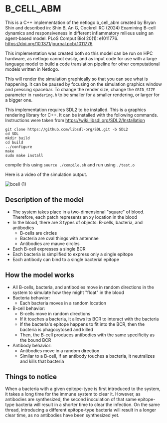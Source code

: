 # B_CELL_ABM

This is a C++ implementation of the netlogo b_cell_abm created by Bryan Shin and described in: Shin B, An G, Cockrell RC (2024) Examining B-cell dynamics and responsiveness in different inflammatory milieus using an agent-based model. PLoS Comput Biol 20(1): e1011776. https://doi.org/10.1371/journal.pcbi.1011776

This implementation was created both so this model can be run on HPC hardware, as netlogo cannot easily, and as input code for use with a large language model to build a code translation pipeline for other computational models written in Netlogo.


This will render the simulation graphically so that you can see what is happening.
It can be paused by focusing on the simulation graphics window and pressing spacebar.
To change the render size, change the `GRID_SIZE` parameter in `rendering.h` to be smaller for a smaller rendering, or larger for a bigger one.


This implementation requires SDL2 to be installed. This is a graphics rendering library for C++.
It can be installed with the following commands. Instructions were taken from https://wiki.libsdl.org/SDL2/Installation
```
git clone https://github.com/libsdl-org/SDL.git -b SDL2
cd SDL
mkdir build
cd build
../configure
make
sudo make install
```


compile this using `source ./compile.sh` and run using `./test.o`


Here is a video of the simulation output.


![bcell (1)](https://github.com/daleblarie/B_cell_translation/assets/33942693/9af0fb4f-86c3-4369-82f0-3e999f20cb3e)



## Description of the model


- The system takes place in a two-dimensional "square" of blood. Therefore, each patch represents an xy location in the blood
- In the blood, there are 3 types of objects: B-cells, bacteria, and antibodies
	- B-cells are circles
	- Bacteria are oval things with antennae
	- Antibodies are mauve circles
- Each B-cell expresses a single BCR
- Each bacteria is simplified to express only a single epitope
- Each antibody can bind to a single bacterial epitope

 

## How the model works

- All B-cells, bacteria, and antibodies move in random directions in the system to simulate how they might "float" in the blood
- Bacteria behavior:
	- Each bacteria moves in a random location
- B-cell behavior:
	- B-cells move in random directions
	- If it touches a bacteria, it allows its BCR to interact with the bacteria
	- If the bacteria's epitope happens to fit into the BCR, then the bacteria is phagocytosed and killed
	- Then, the B-cell produces antibodies with the same specificity as the bound BCR
- Antibody behavior:
	- Antibodies move in a random direction
	- Similar to a B-cell, if an antibody touches a bacteria, it neutralizes and kills that bacteria


## Things to notice

When a bacteria with a given epitope-type is first introduced to the system, it takes a long time for the immune system to clear it. However, as antibodies are synthesized, the second inoculation of that same epitope-type bacteria will result in a shorter time to clear the infection. On the same thread, introducing a different epitope-type bacteria will result in a longer clear time, as no antibodies have been synthesized yet.


